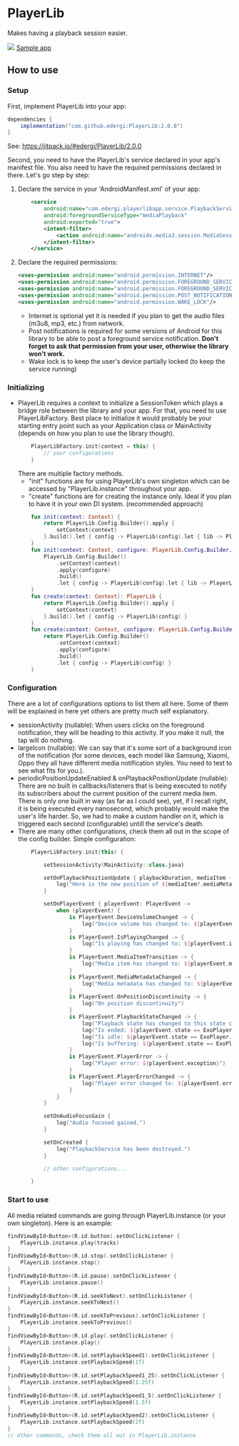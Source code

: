 # PlayerLib
Makes having a playback session easier.

[![](https://jitpack.io/v/edergi/PlayerLib.svg)](https://jitpack.io/#edergi/PlayerLib)
[Sample app]

## How to use

### Setup

First, implement PlayerLib into your app:
```groovy
dependencies {
    implementation("com.github.edergi:PlayerLib:2.0.0")
}
```
See: https://jitpack.io/#edergi/PlayerLib/2.0.0

Second, you need to have the PlayerLib's service declared in your app's manifest file. You also need to have the required permissions declared in there. Let's go step by step:
1. Declare the service in your 'AndroidManifest.xml' of your app:
    ```xml
        <service
            android:name="com.edergi.playerlibapp.service.PlaybackService"
            android:foregroundServiceType="mediaPlayback"
            android:exported="true">
            <intent-filter>
                <action android:name="androidx.media3.session.MediaSessionService"/>
            </intent-filter>
        </service>
    ```
2. Declare the required permissions:
    ```xml
    <uses-permission android:name="android.permission.INTERNET"/>
    <uses-permission android:name="android.permission.FOREGROUND_SERVICE"/>
    <uses-permission android:name="android.permission.FOREGROUND_SERVICE_MEDIA_PLAYBACK"/>
    <uses-permission android:name="android.permission.POST_NOTIFICATIONS" />
    <uses-permission android:name="android.permission.WAKE_LOCK"/>
    ```
    - Internet is optional yet it is needed if you plan to get the audio files (m3u8, mp3, etc.) from network.
    - Post notifications is required for some versions of Android for this library to be able to post a foreground service notification. **Don't forget to ask that permission from your user, otherwise the library won't work.**
    - Wake lock is to keep the user's device partially locked (to keep the service running)

### Initializing

- PlayerLib requires a context to initialize a SessionToken which plays a bridge role between the library and your app.
  For that, you need to use PlayerLibFactory. Best place to initialize it would probably be your starting entry point such as your Application class or MainActivity (depends on how you plan to use the library though).
    ```kotlin
        PlayerLibFactory.init(context = this) {
            // your configurations
        }
    ```
  There are multiple factory methods.
    - "init" functions are for using PlayerLib's own singleton which can be accessed by "PlayerLib.instance" throughout your app.
    - "create" functions are for creating the instance only. Ideal if you plan to have it in your own DI system. (recommended approach)
    ```kotlin
        fun init(context: Context) {
            return PlayerLib.Config.Builder().apply {
                setContext(context)
            }.build().let { config -> PlayerLib(config).let { lib -> PlayerLib.initialize(lib) } }
        }
        fun init(context: Context, configure: PlayerLib.Config.Builder.() -> Unit) {
            PlayerLib.Config.Builder()
                .setContext(context)
                .apply(configure)
                .build()
                .let { config -> PlayerLib(config).let { lib -> PlayerLib.initialize(lib) } }
        }
        fun create(context: Context): PlayerLib {
            return PlayerLib.Config.Builder().apply {
                setContext(context)
            }.build().let { config -> PlayerLib(config) }
        }
        fun create(context: Context, configure: PlayerLib.Config.Builder.() -> Unit): PlayerLib {
            return PlayerLib.Config.Builder()
                .setContext(context)
                .apply(configure)
                .build()
                .let { config -> PlayerLib(config) }
        }
    ```
### Configuration

There are a lot of configurations options to list them all here. Some of them will be explained in here yet others are pretty much self explanatory.

- sessionActivity (nullable): When users clicks on the foreground notification, they will be heading to this activity. If you make it null, the tap will do nothing.
- largeIcon (nullable): We can say that it's some sort of a background icon of the notification (for some devices, each model like Samsung, Xiaomi, Oppo they all have different media notification styles. You need to test to see what fits for you.).
- periodicPositionUpdateEnabled & onPlaybackPositionUpdate (nullable): There are no built in callbacks/listeners that is being executed to notify its subscribers about the current position of the current media item. There is only one built in way (as far as I could see), yet, if I recall right, it is being executed every nanosecond, which probably would make the user's life harder. So, we had to make a custom handler on it, which is triggered each second (configurable) untill the service's death.
- There are many other configurations, check them all out in the scope of the config builder.
  Simple configuration:
    ```kotlin
        PlayerLibFactory.init(this) {

            setSessionActivity(MainActivity::class.java)

            setOnPlaybackPositionUpdate { playbackDuration, mediaItem ->
                log("Here is the new position of ${mediaItem?.mediaMetadata?.displayTitle}: ${playbackDuration?.currentPosition}/${playbackDuration?.totalDuration}")
            }

            setOnPlayerEvent { playerEvent: PlayerEvent ->
                when (playerEvent) {
                    is PlayerEvent.DeviceVolumeChanged -> {
                        log("Device volume has changed to: ${playerEvent.volume}, isMuted: ${playerEvent.muted}")
                    }
                    is PlayerEvent.IsPlayingChanged -> {
                        log("Is playing has changed to: ${playerEvent.isPlaying}")
                    }
                    is PlayerEvent.MediaItemTransition -> {
                        log("Media item has changed to: ${playerEvent.mediaItem}")
                    }
                    is PlayerEvent.MediaMetadataChanged -> {
                        log("Media metadata has changed to: ${playerEvent.mediaMetadata}")
                    }
                    is PlayerEvent.OnPositionDiscontinuity -> {
                        log("On position discontinuity")
                    }
                    is PlayerEvent.PlaybackStateChanged -> {
                        log("Playback state has changed to this state code: ${playerEvent.state}")
                        log("Is ended: ${playerEvent.state == ExoPlayer.STATE_ENDED}")
                        log("Is idle: ${playerEvent.state == ExoPlayer.STATE_IDLE}")
                        log("Is buffering: ${playerEvent.state == ExoPlayer.STATE_BUFFERING}")
                    }
                    is PlayerEvent.PlayerError -> {
                        log("Player error: ${playerEvent.exception}")
                    }
                    is PlayerEvent.PlayerErrorChanged -> {
                        log("Player error changed to: ${playerEvent.error}")
                    }
                }
            }

            setOnAudioFocusGain {
                log("Audio focused gained.")
            }

            setOnCreated {
                log("PlaybackService has been destroyed.")
            }

            // other configurations...

        }
    ```

### Start to use

All media related commands are going through PlayerLib.instance (or your own singleton). Here is an example:
```kotlin
findViewById<Button>(R.id.button).setOnClickListener {
    PlayerLib.instance.play(tracks)
}
findViewById<Button>(R.id.stop).setOnClickListener {
    PlayerLib.instance.stop()
}
findViewById<Button>(R.id.pause).setOnClickListener {
    PlayerLib.instance.pause()
}
findViewById<Button>(R.id.seekToNext).setOnClickListener {
    PlayerLib.instance.seekToNext()
}
findViewById<Button>(R.id.seekToPrevious).setOnClickListener {
    PlayerLib.instance.seekToPrevious()
}
findViewById<Button>(R.id.play).setOnClickListener {
    PlayerLib.instance.play()
}
findViewById<Button>(R.id.setPlaybackSpeed1).setOnClickListener {
    PlayerLib.instance.setPlaybackSpeed(1f)
}
findViewById<Button>(R.id.setPlaybackSpeed1_25).setOnClickListener {
    PlayerLib.instance.setPlaybackSpeed(1.25f)
}
findViewById<Button>(R.id.setPlaybackSpeed1_5).setOnClickListener {
    PlayerLib.instance.setPlaybackSpeed(1.5f)
}
findViewById<Button>(R.id.setPlaybackSpeed2).setOnClickListener {
    PlayerLib.instance.setPlaybackSpeed(2f)
}
// other commands, check them all out in PlayerLib.instance
```

[Sample App]: <https://github.com/edergi/PlayerLib/tree/master/app>